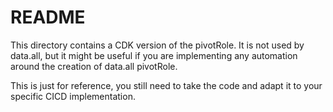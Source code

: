 # README

This directory contains a CDK version of the pivotRole.
It is not used by data.all, but it might be useful if you are implementing
any automation around the creation of data.all pivotRole.

This is just for reference, you still need to take the code and adapt it
to your specific CICD implementation.
